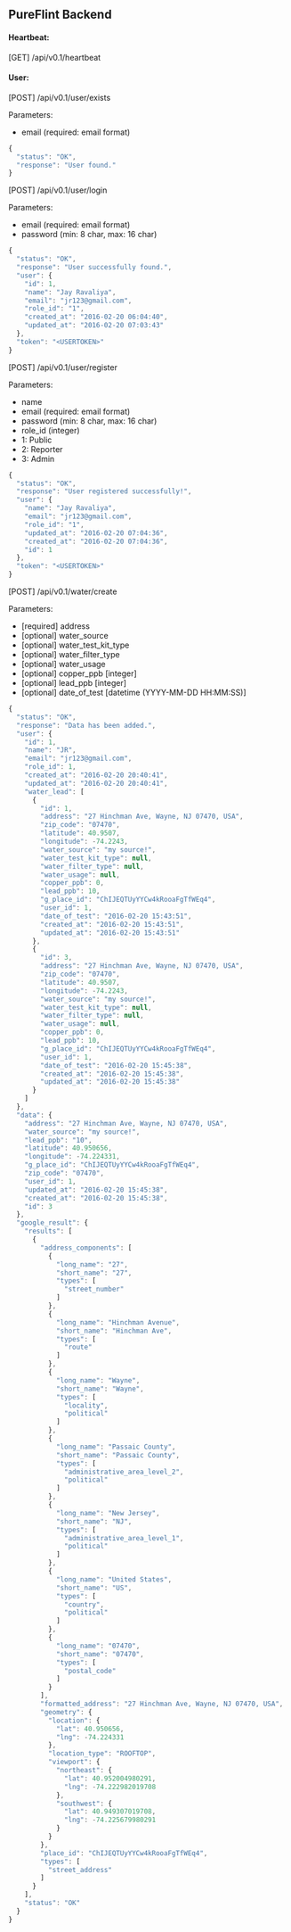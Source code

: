 ## PureFlint Backend

#### Heartbeat:
[GET] /api/v0.1/heartbeat

#### User:
[POST] /api/v0.1/user/exists

Parameters:
- email (required: email format)

```javascript
{
  "status": "OK",
  "response": "User found."
}
```

[POST] /api/v0.1/user/login

Parameters:
- email (required: email format)
- password (min: 8 char, max: 16 char)

```javascript
{
  "status": "OK",
  "response": "User successfully found.",
  "user": {
    "id": 1,
    "name": "Jay Ravaliya",
    "email": "jr123@gmail.com",
    "role_id": "1",
    "created_at": "2016-02-20 06:04:40",
    "updated_at": "2016-02-20 07:03:43"
  },
  "token": "<USERTOKEN>"
}
```

[POST] /api/v0.1/user/register

Parameters:
- name
- email (required: email format)
- password (min: 8 char, max: 16 char)
- role_id (integer)
 - 1: Public
 - 2: Reporter
 - 3: Admin

```javascript
{
  "status": "OK",
  "response": "User registered successfully!",
  "user": {
    "name": "Jay Ravaliya",
    "email": "jr123@gmail.com",
    "role_id": "1",
    "updated_at": "2016-02-20 07:04:36",
    "created_at": "2016-02-20 07:04:36",
    "id": 1
  },
  "token": "<USERTOKEN>"
}
```

[POST] /api/v0.1/water/create

Parameters:
- [required] address
- [optional] water_source
- [optional] water_test_kit_type
- [optional] water_filter_type
- [optional] water_usage
- [optional] copper_ppb [integer]
- [optional] lead_ppb [integer]
- [optional] date_of_test [datetime (YYYY-MM-DD HH:MM:SS)]

```javascript
{
  "status": "OK",
  "response": "Data has been added.",
  "user": {
    "id": 1,
    "name": "JR",
    "email": "jr123@gmail.com",
    "role_id": 1,
    "created_at": "2016-02-20 20:40:41",
    "updated_at": "2016-02-20 20:40:41",
    "water_lead": [
      {
        "id": 1,
        "address": "27 Hinchman Ave, Wayne, NJ 07470, USA",
        "zip_code": "07470",
        "latitude": 40.9507,
        "longitude": -74.2243,
        "water_source": "my source!",
        "water_test_kit_type": null,
        "water_filter_type": null,
        "water_usage": null,
        "copper_ppb": 0,
        "lead_ppb": 10,
        "g_place_id": "ChIJEQTUyYYCw4kRooaFgTfWEq4",
        "user_id": 1,
        "date_of_test": "2016-02-20 15:43:51",
        "created_at": "2016-02-20 15:43:51",
        "updated_at": "2016-02-20 15:43:51"
      },
      {
        "id": 3,
        "address": "27 Hinchman Ave, Wayne, NJ 07470, USA",
        "zip_code": "07470",
        "latitude": 40.9507,
        "longitude": -74.2243,
        "water_source": "my source!",
        "water_test_kit_type": null,
        "water_filter_type": null,
        "water_usage": null,
        "copper_ppb": 0,
        "lead_ppb": 10,
        "g_place_id": "ChIJEQTUyYYCw4kRooaFgTfWEq4",
        "user_id": 1,
        "date_of_test": "2016-02-20 15:45:38",
        "created_at": "2016-02-20 15:45:38",
        "updated_at": "2016-02-20 15:45:38"
      }
    ]
  },
  "data": {
    "address": "27 Hinchman Ave, Wayne, NJ 07470, USA",
    "water_source": "my source!",
    "lead_ppb": "10",
    "latitude": 40.950656,
    "longitude": -74.224331,
    "g_place_id": "ChIJEQTUyYYCw4kRooaFgTfWEq4",
    "zip_code": "07470",
    "user_id": 1,
    "updated_at": "2016-02-20 15:45:38",
    "created_at": "2016-02-20 15:45:38",
    "id": 3
  },
  "google_result": {
    "results": [
      {
        "address_components": [
          {
            "long_name": "27",
            "short_name": "27",
            "types": [
              "street_number"
            ]
          },
          {
            "long_name": "Hinchman Avenue",
            "short_name": "Hinchman Ave",
            "types": [
              "route"
            ]
          },
          {
            "long_name": "Wayne",
            "short_name": "Wayne",
            "types": [
              "locality",
              "political"
            ]
          },
          {
            "long_name": "Passaic County",
            "short_name": "Passaic County",
            "types": [
              "administrative_area_level_2",
              "political"
            ]
          },
          {
            "long_name": "New Jersey",
            "short_name": "NJ",
            "types": [
              "administrative_area_level_1",
              "political"
            ]
          },
          {
            "long_name": "United States",
            "short_name": "US",
            "types": [
              "country",
              "political"
            ]
          },
          {
            "long_name": "07470",
            "short_name": "07470",
            "types": [
              "postal_code"
            ]
          }
        ],
        "formatted_address": "27 Hinchman Ave, Wayne, NJ 07470, USA",
        "geometry": {
          "location": {
            "lat": 40.950656,
            "lng": -74.224331
          },
          "location_type": "ROOFTOP",
          "viewport": {
            "northeast": {
              "lat": 40.952004980291,
              "lng": -74.222982019708
            },
            "southwest": {
              "lat": 40.949307019708,
              "lng": -74.225679980291
            }
          }
        },
        "place_id": "ChIJEQTUyYYCw4kRooaFgTfWEq4",
        "types": [
          "street_address"
        ]
      }
    ],
    "status": "OK"
  }
}
```